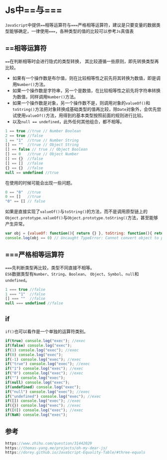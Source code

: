 # Js中\==与===
`JavaScript`中提供`==`相等运算符与`===`严格相等运算符，建议是只要变量的数据类型能够确定，一律使用`===`，各种类型的值的比较可以参考`Js`真值表

## ==相等运算符
`==`在判断相等时会进行隐式的类型转换， 其比较遵循一些原则，即先转换类型再比较。
* 如果有一个操作数是布尔值，则在比较相等性之前先将其转换为数值，即是调用`Number()`方法。
* 如果一个操作数是字符串，另一个是数值，在比较相等性之前先将字符串转换为数值，同样调用`Number()`方法。
* 如果一个操作数是对象，另一个操作数不是，则调用对象的`valueOf()`和`toString()`方法把对象转换成基础类型的值再比较，除`Date`对象外，会优先尝试使用`valueOf()`方法，用得到的基本类型按照前面的规则进行比较。
* 以及`null == undefined`，此外任何其他组合，都不相等。

```javascript
1 == true //true // Number Boolean
2 == true //false
1 == "1"  //true // Number String
[] == ""  //true // Object String
[] == false // true // Object Boolean
[] == 0   //true // Object Number
[] == {}  //false
[] == []  //false
{} == {}  //false
null == undefined //true
```
在使用的时候可能会出现一些问题。

```javascript
0 == "0"  //true
0 == []   //true
"0" == [] // false
```
如果是直接实现了`valueOf()`与`toString()`的方法，而不是调用原型链上的`Object.prototype.valueOf()`与`Object.prototype.toString()`方法，甚至能够产生异常。
```javascript
var obj = {valueOf: function(){ return {} }, toString: function(){ return {}}}
console.log(obj == 0) // Uncaught TypeError: Cannot convert object to primitive value
```

## ===严格相等运算符
`===`先判断类型再比较，类型不同直接不相等。  
`ES6`数据类型有`Number`、`String`、`Boolean`、 `Object`、`Symbol`、`null`和`undefined`。
```javascript
1 === true //false
1 === "1"  //false
[] === ""  //false
null === undefined //false
```

## if
`if()`也可以看作是一个单独的运算符类别。

```javascript
if(true) console.log("exec"); //exec
if(false) console.log("exec");
if(1) console.log("exec"); //exec
if(0) console.log("exec"); 
if(-1) console.log("exec"); //exec
if("true") console.log("exec"); //exec
if("1") console.log("exec"); //exec
if("0") console.log("exec"); //exec
if("") console.log("exec");
if(null) console.log("exec");
if(undefined) console.log("exec");
if("null") console.log("exec"); //exec
if("undefined") console.log("exec"); //exec
if([]) console.log("exec"); //exec
if({}) console.log("exec"); //exec
if([0]) console.log("exec"); //exec
if(NaN) console.log("exec");
```

## 参考

```javascript
https://www.zhihu.com/question/31442029
https://thomas-yang.me/projects/oh-my-dear-js/
https://dorey.github.io/JavaScript-Equality-Table/#three-equals
```
